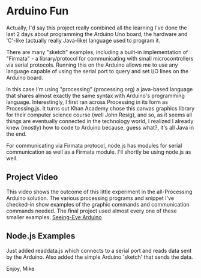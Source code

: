 Arduino Fun
==========================
Actually, I'd say this project really combined all the learning I've done the last 2 days about programming the Arduino Uno board, the hardware and 'C'-like (actually really Java-like) language used to program it.

There are many "sketch" examples, including a built-in implementation of "Firmata" - a library/protocol for communicating with small microcontrollers via serial protocols.  Running this on the Arduino allows me to use any language capable of using the serial port to query and set I/O lines on the Arduino board.

In this case I'm using "processing" (processing.org) a java-based language that shares almost exactly the same syntax with Arduino's programming language. Interestingly, I first ran across Processing in its form as Processing.js. It turns out Khan Academy chose this canvas graphics library for their computer science course (well John Resig), and so, as it seems all things are eventually connected in the technology world, I realized I already knew (mostly) how to code to Arduino because, guess what?, it's all Java in the end.

For communicating via Firmata protocol, node.js has modules for serial communication as well as a Firmata module. I'll shortly be using node.js as well.

Project Video
-----

This video shows the outcome of this little experiment in the all-Processing Arduino solution. The various processing programs and snippet I've checked-in show examples of the graphic commands and communication commands needed. The final project used almost every one of these smaller examples.
[Seeing-Eye Arduino](http://youtu.be/O2iBeqT9KgA)

Node.js Examples
-----
Just added readdata.js which connects to a serial port and reads data sent by the Arduino.
Also added the simple Arduino 'sketch' that sends the data.


Enjoy,
Mike
